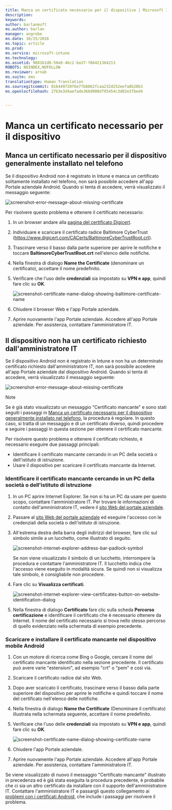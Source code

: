 ```yaml
---
title: Manca un certificato necessario per il dispositivo | Microsoft Intune
description: 
keywords: 
author: barlanmsft
ms.author: barlan
manager: angrobe
ms.date: 10/25/2016
ms.topic: article
ms.prod: 
ms.service: microsoft-intune
ms.technology: 
ms.assetid: 9081b1d8-50e8-4bc2-ba37-766421364213
ROBOTS: NOINDEX,NOFOLLOW
ms.reviewer: arnab
ms.suite: ems
translationtype: Human Translation
ms.sourcegitcommit: 016449720f6e77b8862fcaa232d252eefa8b20b3
ms.openlocfilehash: 27b3e3d4aefade368d900df95454c3d02e37bed4


---
```



# <a name="your-device-is-missing-a-required-certificate"></a>Manca un certificato necessario per il dispositivo


## <a name="your-device-is-missing-a-certificate-that-usually-comes-installed-on-your-phone"></a>Manca un certificato necessario per il dispositivo generalmente installato nel telefono
Se il dispositivo Android non è registrato in Intune e manca un certificato solitamente installato nel telefono, non sarà possibile accedere all'app Portale aziendale Android. Quando si tenta di accedere, verrà visualizzato il messaggio seguente:

![screenshot-error-message-about-missing-certificate](./media/andr-cert_install-1-cert_missing.png)

Per risolvere questo problema e ottenere il certificato necessario:

1.  In un browser andare alla [pagina del certificato Digicert](https://www.digicert.com/digicert-root-certificates.htm).

2.  Individuare e scaricare il certificato radice Baltimore CyberTrust (https://www.digicert.com/CACerts/BaltimoreCyberTrustRoot.crt).

3.  Trascinare verso il basso dalla parte superiore per aprire le notifiche e toccare **BaltimoreCyberTrustRoot.crt** nell'elenco delle notifiche.

4.  Nella finestra di dialogo **Name the Certificate** (denominare un certificato), accettare il nome predefinito.

5. Verificare che l'uso delle **credenziali** sia impostato su **VPN e app**, quindi fare clic su **OK**.

    ![screenshot-certificate-name-dialog-showing-baltimore-certificate-name](./media/andr-cert_install-2-add_cert_name.png)

6. Chiudere il browser Web e l'app Portale aziendale.

7. Aprire nuovamente l'app Portale aziendale. Accedere all'app Portale aziendale. Per assistenza, contattare l'amministratore IT.

## <a name="your-device-is-missing-a-certificate-required-by-your-it-admin"></a>Il dispositivo non ha un certificato richiesto dall'amministratore IT
Se il dispositivo Android non è registrato in Intune e non ha un determinato certificato richiesto dall'amministratore IT, non sarà possibile accedere all'app Portale aziendale dal dispositivo Android. Quando si tenta di accedere, verrà visualizzato il messaggio seguente:

![screenshot-error-message-about-missing-certificate](./media/andr-cert_install-1-cert_missing.png)

>[!NOTE]
> Se è già stato visualizzato un messaggio "Certificato mancante" e sono stati seguiti i passaggi in [Manca un certificato necessario per il dispositivo generalmente installato nel telefono](#your-device-is-missing-a-certificate-that-usually-comes-installed-on-your-phone), la procedura è regolare. In questo caso, si tratta di un messaggio e di un certificato diverso, quindi procedere e seguire i passaggi in questa sezione per ottenere il certificato mancante.

Per risolvere questo problema e ottenere il certificato richiesto, è necessario eseguire due passaggi principali:

- Identificare il certificato mancante cercando in un PC della società o dell'istituto di istruzione.
- Usare il dispositivo per scaricare il certificato mancante da Internet.

### <a name="identify-the-missing-certificate-by-looking-on-a-company-or-school-pc"></a>Identificare il certificato mancante cercando in un PC della società o dell'istituto di istruzione

1. In un PC aprire Internet Explorer. Se non si ha un PC da usare per questo scopo, contattare l'amministratore IT. Per trovare le informazioni di contatto dell'amministratore IT, vedere il [sito Web del portale aziendale](http://portal.manage.microsoft.com).

2. Passare al [sito Web del portale aziendale](http://portal.manage.microsoft.com) ed eseguire l'accesso con le credenziali della società o dell'istituto di istruzione.

3. All'estrema destra della barra degli indirizzi del browser, fare clic sul simbolo simile a un lucchetto, come illustrato di seguito.

    ![screenshot-internet-explorer-address-bar-padlock-symbol](./media/andr-missing-cert-ie-padlock-symbol.png)

    Se non viene visualizzato il simbolo di un lucchetto, interrompere la procedura e contattare l'amministratore IT. Il lucchetto indica che l'accesso viene eseguito in modalità sicura. Se quindi non si visualizza tale simbolo, è consigliabile non procedere.

4. Fare clic su **Visualizza certificati**.

    ![screenshot-internet-explorer-view-certificates-button-on-website-identification-dialog](./media/andr-missg-cert-ie-view-cert-button.png)

5. Nella finestra di dialogo **Certificato** fare clic sulla scheda **Percorso certificazione** e identificare il certificato che è necessario ottenere da Internet. Il nome del certificato necessario si trova nello stesso percorso di quello evidenziato nella schermata di esempio precedente.

### <a name="download-and-install-the-missing-certificate-on-your-android-mobile-device"></a>Scaricare e installare il certificato mancante nel dispositivo mobile Android

1. Con un motore di ricerca come Bing o Google, cercare il nome del certificato mancante identificato nella sezione precedente. Il certificato può avere varie "estensioni", ad esempio "crt" o "pem" e così via.

2. Scaricare il certificato radice dal sito Web.

3. Dopo aver scaricato il certificato, trascinare verso il basso dalla parte superiore del dispositivo per aprire le notifiche e quindi toccare il nome del certificato nell'elenco delle notifiche.

4. Nella finestra di dialogo **Name the Certificate** (Denominare il certificato) illustrata nella schermata seguente, accettare il nome predefinito.

5. Verificare che l'uso delle **credenziali** sia impostato su **VPN e app**, quindi fare clic su **OK**.

    ![screenshot-certificate-name-dialog-showing-certificate-name](./media/andr-missing-cert-cert-name.png)

6. Chiudere l'app Portale aziendale.

7. Aprire nuovamente l'app Portale aziendale. Accedere all'app Portale aziendale. Per assistenza, contattare l'amministratore IT.

Se viene visualizzato di nuovo il messaggio "Certificato mancante" illustrato in precedenza ed è già stata eseguita la procedura precedente, è probabile che ci sia un altro certificato da installare con il supporto dell'amministratore IT. Contattare l'amministratore IT e passargli questo collegamento ai [problemi con i certificati Android](/intune/troubleshoot/troubleshoot-device-enrollment-in-intune#android-certificate-issues), che include i passaggi per risolvere il problema.



<!--HONumber=Oct16_HO2-->


